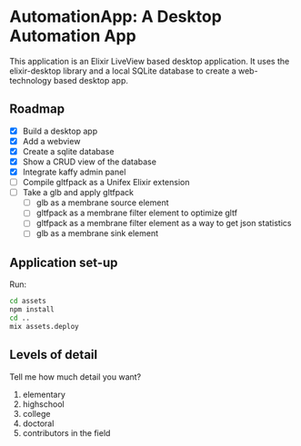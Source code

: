 # AutomationApp: A Desktop Automation App

This application is an Elixir LiveView based desktop application. It uses the elixir-desktop library and a local SQLite database to create a web-technology based desktop app.

## Roadmap

- [x] Build a desktop app
- [x] Add a webview
- [x] Create a sqlite database
- [x] Show a CRUD view of the database
- [x] Integrate kaffy admin panel
- [ ] Compile gltfpack as a Unifex Elixir extension
- [ ] Take a glb and apply gltfpack
    - [ ] glb as a membrane source element
    - [ ] gltfpack as a membrane filter element to optimize gltf
    - [ ] gltfpack as a membrane filter element as a way to get json statistics
    - [ ] glb as a membrane sink element

## Application set-up

Run:

```bash
cd assets
npm install
cd ..
mix assets.deploy
```

## Levels of detail

Tell me how much detail you want?

1. elementary
1. highschool
1. college
1. doctoral
1. contributors in the field
